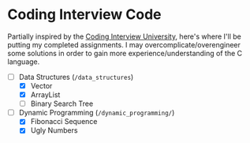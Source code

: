 # Coding Interview Code

Partially inspired by the [Coding Interview University](https://github.com/jwasham/coding-interview-university), here's where I'll be putting my completed assignments. I may overcomplicate/overengineer some solutions in order to gain more experience/understanding of the C language.

 - [ ] Data Structures (`/data_structures`)
 	- [x] Vector
 	- [x] ArrayList
 	- [ ] Binary Search Tree
 - [ ] Dynamic Programming (`/dynamic_programming/`)
	- [x] Fibonacci Sequence
	- [x] Ugly Numbers